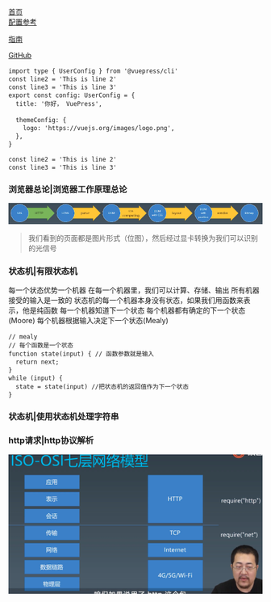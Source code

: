 <home-sideBar/>




<!-- 相对路径 -->
[首页](./README.md)  
[配置参考](./vue/nextTick.md)
<!-- 绝对路径 -->
[指南](/vue/nextTick.md)
<!-- URL -->
[GitHub](https://github.com) 

```ts{1,6-8}
import type { UserConfig } from '@vuepress/cli'
const line2 = 'This is line 2'
const line3 = 'This is line 3'
export const config: UserConfig = {
  title: '你好， VuePress',

  themeConfig: {
    logo: 'https://vuejs.org/images/logo.png',
  },
}
```
```
const line2 = 'This is line 2'
const line3 = 'This is line 3'
```


### 浏览器总论|浏览器工作原理总论
![An image](./.vuepress/public/img/brower/browerImg.png)
>我们看到的页面都是图片形式（位图），然后经过显卡转换为我们可以识别的光信号
### 状态机|有限状态机
每一个状态优势一个机器
  在每一个机器里，我们可以计算、存储、输出
  所有机器接受的输入是一致的
  状态机的每一个机器本身没有状态，如果我们用函数来表示，他是纯函数
每一个机器知道下一个状态
  每个机器都有确定的下一个状态(Moore)
  每个机器根据输入决定下一个状态(Mealy)
  ```
  // mealy
  // 每个函数是一个状态
  function state(input) { // 函数参数就是输入
    return next;
  }
  while (input) {
    state = state(input) //把状态机的返回值作为下一个状态
  }
  ```
### 状态机|使用状态机处理字符串
### http请求|http协议解析
![An image](./.vuepress/public/img/brower/IMG2.png)